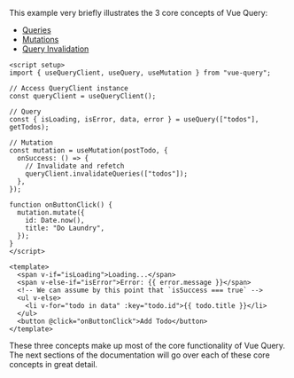This example very briefly illustrates the 3 core concepts of Vue Query:

- [Queries](../guides/queries)
- [Mutations](../guides/mutations)
- [Query Invalidation](../guides/query-invalidation)

```vue
<script setup>
import { useQueryClient, useQuery, useMutation } from "vue-query";

// Access QueryClient instance
const queryClient = useQueryClient();

// Query
const { isLoading, isError, data, error } = useQuery(["todos"], getTodos);

// Mutation
const mutation = useMutation(postTodo, {
  onSuccess: () => {
    // Invalidate and refetch
    queryClient.invalidateQueries(["todos"]);
  },
});

function onButtonClick() {
  mutation.mutate({
    id: Date.now(),
    title: "Do Laundry",
  });
}
</script>

<template>
  <span v-if="isLoading">Loading...</span>
  <span v-else-if="isError">Error: {{ error.message }}</span>
  <!-- We can assume by this point that `isSuccess === true` -->
  <ul v-else>
    <li v-for="todo in data" :key="todo.id">{{ todo.title }}</li>
  </ul>
  <button @click="onButtonClick">Add Todo</button>
</template>
```

These three concepts make up most of the core functionality of Vue Query. The next sections of the documentation will go over each of these core concepts in great detail.
